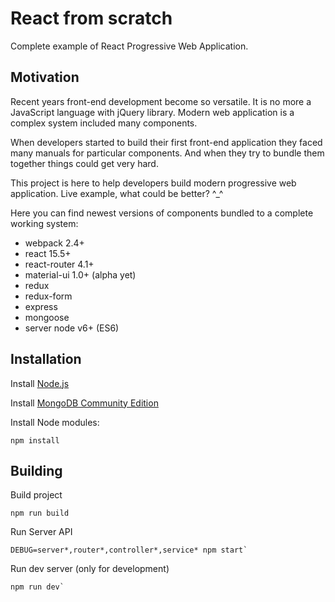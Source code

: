 # React from scratch

Complete example of React Progressive Web Application.

## Motivation

Recent years front-end development become so versatile. It is no more a JavaScript language with jQuery library. 
Modern web application is a complex system included many components. 

When developers started to build their first front-end application they faced many manuals for 
particular components. And when they try to bundle them together things could get very hard.

This project is here to help developers build modern progressive web application. Live example, 
what could be better? ^_^

Here you can find newest versions of components bundled to a complete working system:

* webpack 2.4+
* react 15.5+
* react-router 4.1+
* material-ui 1.0+ (alpha yet)
* redux
* redux-form
* express
* mongoose
* server node v6+ (ES6)

## Installation

Install [Node.js](https://nodejs.org/en/download/)

Install [MongoDB Community Edition](https://docs.mongodb.com/manual/installation/)

Install Node modules: 

```
npm install
```

## Building

Build project 

```
npm run build
```

Run Server API

```
DEBUG=server*,router*,controller*,service* npm start`
```

Run dev server (only for development)

```
npm run dev`
```
